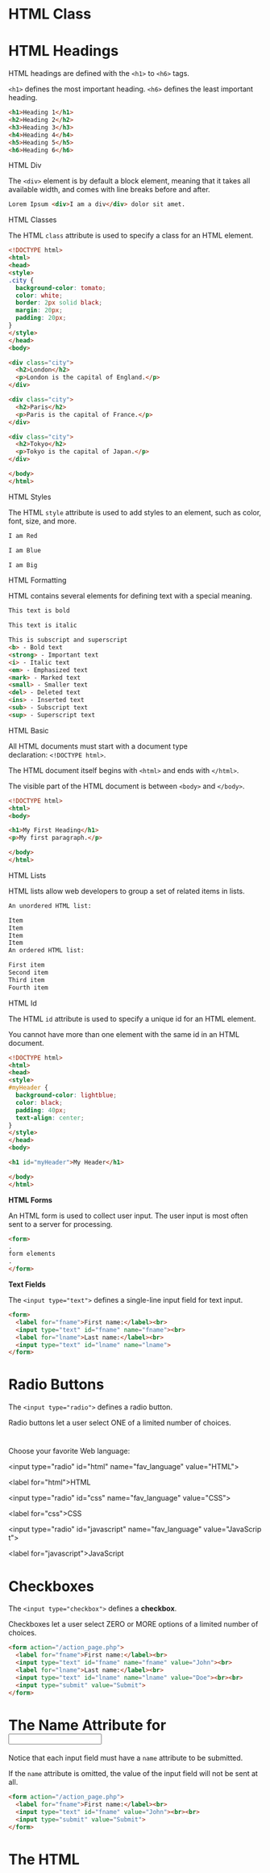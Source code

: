 # HTML Class

# HTML Headings

HTML headings are defined with the `<h1>` to `<h6>` tags.

`<h1>` defines the most important heading. `<h6>` defines the least important heading.

```html
<h1>Heading 1</h1>
<h2>Heading 2</h2>
<h3>Heading 3</h3>
<h4>Heading 4</h4>
<h5>Heading 5</h5>
<h6>Heading 6</h6>
```

HTML Div

The `<div>` element is by default a block element, meaning that it takes all available width, and comes with line breaks before and after.

```html
Lorem Ipsum <div>I am a div</div> dolor sit amet.
```

HTML Classes

The HTML `class` attribute is used to specify a class for an HTML element.

```html
<!DOCTYPE html>
<html>
<head>
<style>
.city {
  background-color: tomato;
  color: white;
  border: 2px solid black;
  margin: 20px;
  padding: 20px;
}
</style>
</head>
<body>

<div class="city">
  <h2>London</h2>
  <p>London is the capital of England.</p>
</div>

<div class="city">
  <h2>Paris</h2>
  <p>Paris is the capital of France.</p>
</div>

<div class="city">
  <h2>Tokyo</h2>
  <p>Tokyo is the capital of Japan.</p>
</div>

</body>
</html>
```

HTML Styles

The HTML `style` attribute is used to add styles to an element, such as color, font, size, and more.

```html
I am Red

I am Blue

I am Big
```

HTML Formatting

HTML contains several elements for defining text with a special meaning.

```html
This text is bold

This text is italic

This is subscript and superscript
<b> - Bold text
<strong> - Important text
<i> - Italic text
<em> - Emphasized text
<mark> - Marked text
<small> - Smaller text
<del> - Deleted text
<ins> - Inserted text
<sub> - Subscript text
<sup> - Superscript text
```

HTML Basic

All HTML documents must start with a document type declaration: `<!DOCTYPE html>`.

The HTML document itself begins with `<html>` and ends with `</html>`.

The visible part of the HTML document is between `<body>` and `</body>`.

```html
<!DOCTYPE html>
<html>
<body>

<h1>My First Heading</h1>
<p>My first paragraph.</p>

</body>
</html>
```

HTML Lists

HTML lists allow web developers to group a set of related items in lists.

```html
An unordered HTML list:

Item
Item
Item
Item
An ordered HTML list:

First item
Second item
Third item
Fourth item
```

HTML Id

The HTML `id` attribute is used to specify a unique id for an HTML element.

You cannot have more than one element with the same id in an HTML document.

```html
<!DOCTYPE html>
<html>
<head>
<style>
#myHeader {
  background-color: lightblue;
  color: black;
  padding: 40px;
  text-align: center;
}
</style>
</head>
<body>

<h1 id="myHeader">My Header</h1>

</body>
</html>
```

**HTML Forms**

An HTML form is used to collect user input. The user input is most often sent to a server for processing.

```html
<form>
.
form elements
.
</form>
```

**Text Fields**

The `<input type="text">` defines a single-line input field for text input.

```html
<form>
  <label for="fname">First name:</label><br>
  <input type="text" id="fname" name="fname"><br>
  <label for="lname">Last name:</label><br>
  <input type="text" id="lname" name="lname">
</form>
```

# Radio Buttons

The `<input type="radio">` defines a radio button.

Radio buttons let a user select ONE of a limited number of choices.

# 

<p>Choose your favorite Web language:</p>

<form>

<input type="radio" id="html" name="fav_language" value="HTML">

<label for="html">HTML</label><br>

<input type="radio" id="css" name="fav_language" value="CSS">

<label for="css">CSS</label><br>

<input type="radio" id="javascript" name="fav_language" value="JavaScript">

<label for="javascript">JavaScript</label>

</form>

# Checkboxes

The `<input type="checkbox">` defines a **checkbox**.

Checkboxes let a user select ZERO or MORE options of a limited number of choices.

```html
<form action="/action_page.php">
  <label for="fname">First name:</label><br>
  <input type="text" id="fname" name="fname" value="John"><br>
  <label for="lname">Last name:</label><br>
  <input type="text" id="lname" name="lname" value="Doe"><br><br>
  <input type="submit" value="Submit">
</form>
```

# The Name Attribute for <input>

Notice that each input field must have a `name` attribute to be submitted.

If the `name` attribute is omitted, the value of the input field will not be sent at all.

```html
<form action="/action_page.php">
  <label for="fname">First name:</label><br>
  <input type="text" id="fname" value="John"><br><br>
  <input type="submit" value="Submit">
</form>
```

# The HTML <script> Tag

The HTML `<script>` tag is used to define a client-side script (JavaScript).

The `<script>` element either contains script statements, or it points to an external script file through the `src` attribute.

Common uses for JavaScript are image manipulation, form validation, and dynamic changes of content.

To select an HTML element, JavaScript most often uses the `document.getElementById()` method.

This JavaScript example writes "Hello JavaScript!" into an HTML element with id="demo":

```html
<script>
document.getElementById("demo").innerHTML = "Hello JavaScript!";
</script>
```

# HTML Style Guide

[❮ Previous](https://www.w3schools.com/html/html5_semantic_elements.asp)[Next ❯](https://www.w3schools.com/html/html_entities.asp)

---

A consistent, clean, and tidy HTML code makes it easier for others to read and understand your code.

Here are some guidelines and tips for creating good HTML code.

```html
<section>
  <p>This is a paragraph.</p>
  <p>This is a paragraph.</p>
</section>
```

# HTML Background Images

[❮ Previous](https://www.w3schools.com/html/html_images_imagemap.asp)[Next ❯](https://www.w3schools.com/html/html_images_picture.asp)

---

A background image can be specified for almost any HTML element.

---

# Background Image on a HTML element

To add a background image on an HTML element, use the HTML `style` attribute and the CSS `background-image` property:

```html
<style>
p {
  background-image: url('img_girl.jpg');
}
</style>
```

# HTML Quotation and Citation Elements

[❮ Previous](https://www.w3schools.com/html/html_formatting.asp)[Next ❯](https://www.w3schools.com/html/html_comments.asp)

---

In this chapter we will go through the `<blockquote>`,`<q>`, `<abbr>`, `<address>`, `<cite>`, and `<bdo>` HTML elements.

```html
<p>Here is a quote from WWF's website:</p>
<blockquote cite="http://www.worldwildlife.org/who/index.html">
For 60 years, WWF has worked to help people and nature thrive. As the world's leading conservation organization, WWF works in nearly 100 countries. At every level, we collaborate with people around the world to develop and deliver innovative solutions that protect communities, wildlife, and the places in which they live.
</blockquote>
```

# HTML Computer Code **Elements**

---

HTML contains several elements for defining user input and computer code.

```html
<code>
x = 5;
y = 6;
z = x + y;
</code>
```